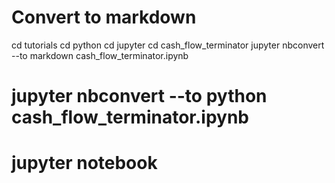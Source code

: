 # Convert to markdown

cd tutorials
cd python
cd jupyter
cd cash_flow_terminator
jupyter nbconvert --to markdown cash_flow_terminator.ipynb
# jupyter nbconvert --to python cash_flow_terminator.ipynb
# jupyter notebook
